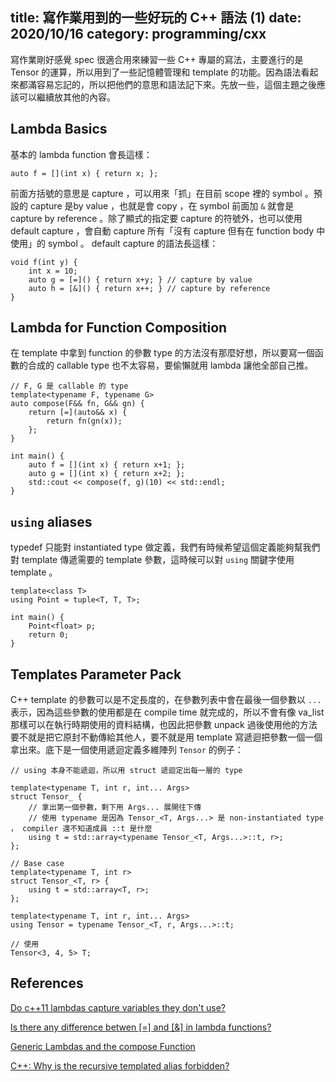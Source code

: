 title: 寫作業用到的一些好玩的 C++ 語法 (1)
date: 2020/10/16
category: programming/cxx
---

寫作業剛好感覺 spec 很適合用來練習一些 C++ 專屬的寫法，主要進行的是 Tensor 的運算，所以用到了一些記憶體管理和 template 的功能。因為語法看起來都滿容易忘記的，所以把他們的意思和語法記下來。先放一些，這個主題之後應該可以繼續放其他的內容。

## Lambda Basics

基本的 lambda function 會長這樣：

```
auto f = [](int x) { return x; };
```

前面方括號的意思是 capture ，可以用來「抓」在目前 scope 裡的 symbol 。預設的 capture 是by value ，也就是會 copy ，在 symbol 前面加 `&` 就會是 capture by reference 。除了顯式的指定要 capture 的符號外，也可以使用 default capture ，會自動 capture 所有「沒有 capture 但有在 function body 中使用」的 symbol 。 default capture 的語法長這樣：

```
void f(int y) {
    int x = 10;
    auto g = [=]() { return x+y; } // capture by value
    auto h = [&]() { return x++; } // capture by reference
}
```

## Lambda for Function Composition

在 template 中拿到 function 的參數 type 的方法沒有那麼好想，所以要寫一個函數的合成的 callable type 也不太容易，要偷懶就用 lambda 讓他全部自己推。

```
// F, G 是 callable 的 type
template<typename F, typename G>
auto compose(F&& fn, G&& gn) {
    return [=](auto&& x) {
        return fn(gn(x));
    };  
}

int main() {
    auto f = [](int x) { return x+1; };
    auto g = [](int x) { return x+2; };
    std::cout << compose(f, g)(10) << std::endl;
}
```

## `using` aliases

typedef 只能對 instantiated type 做定義，我們有時候希望這個定義能夠幫我們對 template 傳遞需要的 template 參數，這時候可以對 `using` 關鍵字使用 template 。

```
template<class T>
using Point = tuple<T, T, T>;

int main() {
    Point<float> p;
    return 0;
}
```

## Templates Parameter Pack

C++ template 的參數可以是不定長度的，在參數列表中會在最後一個參數以 `...` 表示，因為這些參數的使用都是在 compile time 就完成的，所以不會有像 va_list 那樣可以在執行時期使用的資料結構，也因此把參數 unpack 過後使用他的方法要不就是把它原封不動傳給其他人，要不就是用 template 寫遞迴把參數一個一個拿出來。底下是一個使用遞迴定義多維陣列 `Tensor` 的例子：

```
// using 本身不能遞迴，所以用 struct 遞迴定出每一層的 type

template<typename T, int r, int... Args>
struct Tensor_ {
    // 拿出第一個參數，剩下用 Args... 展開往下傳
    // 使用 typename 是因為 Tensor_<T, Args...> 是 non-instantiated type ， compiler 還不知道成員 ::t 是什麼
    using t = std::array<typename Tensor_<T, Args...>::t, r>;
};

// Base case
template<typename T, int r>
struct Tensor_<T, r> {
    using t = std::array<T, r>;
};

template<typename T, int r, int... Args>
using Tensor = typename Tensor_<T, r, Args...>::t;

// 使用
Tensor<3, 4, 5> T;
```

## References

[Do c++11 lambdas capture variables they don't use?](https://stackoverflow.com/questions/6181464/do-c11-lambdas-capture-variables-they-dont-use)

[Is there any difference betwen [=] and [&] in lambda functions?](https://stackoverflow.com/questions/21105169/is-there-any-difference-betwen-and-in-lambda-functions)

[Generic Lambdas and the compose Function](https://yongweiwu.wordpress.com/2015/01/03/generic-lambdas-and-the-compose-function/)

[C++: Why is the recursive templated alias forbidden?](https://stackoverflow.com/questions/46595520/c-why-is-the-recursive-templated-alias-forbidden)